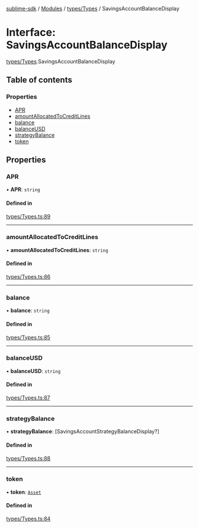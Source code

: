 [sublime-sdk](../README.md) / [Modules](../modules.md) / [types/Types](../modules/types_Types.md) / SavingsAccountBalanceDisplay

# Interface: SavingsAccountBalanceDisplay

[types/Types](../modules/types_Types.md).SavingsAccountBalanceDisplay

## Table of contents

### Properties

- [APR](types_Types.SavingsAccountBalanceDisplay.md#apr)
- [amountAllocatedToCreditLines](types_Types.SavingsAccountBalanceDisplay.md#amountallocatedtocreditlines)
- [balance](types_Types.SavingsAccountBalanceDisplay.md#balance)
- [balanceUSD](types_Types.SavingsAccountBalanceDisplay.md#balanceusd)
- [strategyBalance](types_Types.SavingsAccountBalanceDisplay.md#strategybalance)
- [token](types_Types.SavingsAccountBalanceDisplay.md#token)

## Properties

### APR

• **APR**: `string`

#### Defined in

[types/Types.ts:89](https://github.com/akshay111meher/sublime-sdk/blob/14369ff/src/types/Types.ts#L89)

___

### amountAllocatedToCreditLines

• **amountAllocatedToCreditLines**: `string`

#### Defined in

[types/Types.ts:86](https://github.com/akshay111meher/sublime-sdk/blob/14369ff/src/types/Types.ts#L86)

___

### balance

• **balance**: `string`

#### Defined in

[types/Types.ts:85](https://github.com/akshay111meher/sublime-sdk/blob/14369ff/src/types/Types.ts#L85)

___

### balanceUSD

• **balanceUSD**: `string`

#### Defined in

[types/Types.ts:87](https://github.com/akshay111meher/sublime-sdk/blob/14369ff/src/types/Types.ts#L87)

___

### strategyBalance

• **strategyBalance**: [SavingsAccountStrategyBalanceDisplay?]

#### Defined in

[types/Types.ts:88](https://github.com/akshay111meher/sublime-sdk/blob/14369ff/src/types/Types.ts#L88)

___

### token

• **token**: [`Asset`](types_Types.Asset.md)

#### Defined in

[types/Types.ts:84](https://github.com/akshay111meher/sublime-sdk/blob/14369ff/src/types/Types.ts#L84)
